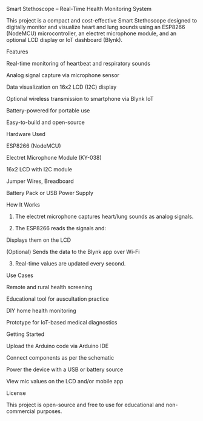 Smart Stethoscope – Real-Time Health Monitoring System

This project is a compact and cost-effective Smart Stethoscope designed to digitally monitor and visualize heart and lung sounds using an ESP8266 (NodeMCU) microcontroller, an electret microphone module, and an optional LCD display or IoT dashboard (Blynk).

Features

Real-time monitoring of heartbeat and respiratory sounds

Analog signal capture via microphone sensor

Data visualization on 16x2 LCD (I2C) display

Optional wireless transmission to smartphone via Blynk IoT

Battery-powered for portable use

Easy-to-build and open-source


Hardware Used

ESP8266 (NodeMCU)

Electret Microphone Module (KY-038)

16x2 LCD with I2C module

Jumper Wires, Breadboard

Battery Pack or USB Power Supply


How It Works

1. The electret microphone captures heart/lung sounds as analog signals.


2. The ESP8266 reads the signals and:

Displays them on the LCD

(Optional) Sends the data to the Blynk app over Wi-Fi



3. Real-time values are updated every second.



Use Cases

Remote and rural health screening

Educational tool for auscultation practice

DIY home health monitoring

Prototype for IoT-based medical diagnostics


Getting Started

Upload the Arduino code via Arduino IDE

Connect components as per the schematic

Power the device with a USB or battery source

View mic values on the LCD and/or mobile app


License

This project is open-source and free to use for educational and non-commercial purposes.
